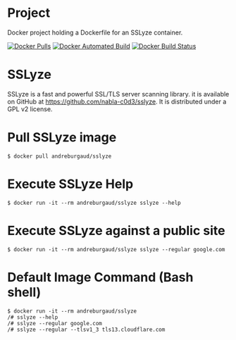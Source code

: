 # Project

Docker project holding a Dockerfile for an SSLyze container.

[![Docker Pulls](https://img.shields.io/docker/pulls/andreburgaud/sslyze.svg)](https://hub.docker.com/r/andreburgaud/sslyze/)
[![Docker Automated Build](https://img.shields.io/docker/automated/andreburgaud/sslyze.svg)](https://hub.docker.com/r/andreburgaud/sslyze/)
[![Docker Build Status](https://img.shields.io/docker/build/andreburgaud/sslyze.svg)](https://hub.docker.com/r/andreburgaud/sslyze/)

# SSLyze

SSLyze is a fast and powerful SSL/TLS server scanning library. it is available
on GitHub at https://github.com/nabla-c0d3/sslyze. It is distributed under a
GPL v2 license.

# Pull SSLyze image

```
$ docker pull andreburgaud/sslyze
```

# Execute SSLyze Help

```
$ docker run -it --rm andreburgaud/sslyze sslyze --help
```

# Execute SSLyze against a public site

```
$ docker run -it --rm andreburgaud/sslyze sslyze --regular google.com
```

# Default Image Command (Bash shell)

```
$ docker run -it --rm andreburgaud/sslyze
/# sslyze --help
/# sslyze --regular google.com
/# sslyze --regular --tlsv1_3 tls13.cloudflare.com
```

